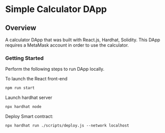 # Simple Calculator DApp

## Overview

A calculator DApp that was built with React.js, Hardhat, Solidity. This DApp requires a MetaMask account in order to use the calculator.

### Getting Started

Perform the following steps to run DApp locally.

To launch the React front-end

```md
npm run start
```

Launch hardhat server

```md
npx hardhat node
```

Deploy Smart contract:

```md
npx hardhat run ./scripts/deploy.js --network localhost
```

